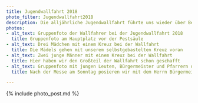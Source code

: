 ```yaml
---
title: Jugendwallfahrt 2018
photo_filter: Jugendwallfahrt2018
description: Die alljährliche Jugendwallfahrt führte uns wieder über Berndorf und den Geyer nach Gutenstein zum Mariahilfberg. Los ging es am Samstag kurz nach 8 Uhr mit der Verabschiedung und dem Segen von Pfarrer Clemens vor der Dreifaltigkeitssäule am Hauptplatz in Baden. Auf dem Weg gab es spirituelle Inputs. Am Ende stand eine Übernachtung im Matratzenlager und am Sonntag eine gemeinsame Messe aller drei Badener Pfarren mit dem festlichen Einzug der jungen Wallfahrer.
photos:
- alt_text: Gruppenfoto der Wallfahrer bei der Jugendwallfahrt 2018
  title: Gruppenfoto am Hauptplatz vor der Pestsäule
- alt_text: Drei Mädchen mit einem Kreuz bei der Wallfahrt
  title: Die Mädels gehen mit unserem selbstgebastelten Kreuz voran
- alt_text: Zwei junge Männer mit einem Kreuz bei der Wallfahrt
  title: Hier haben wir den Großteil der Wallfahrt schon geschafft
- alt_text: Gruppenfoto mit jungen Leuten, Bürgermeister und Pfarrern der Stadt Baden
  title: Nach der Messe am Sonntag posieren wir mit dem Herrn Bürgermeister und unseren Pfarrern

---
```


{% include photo_post.md %}
